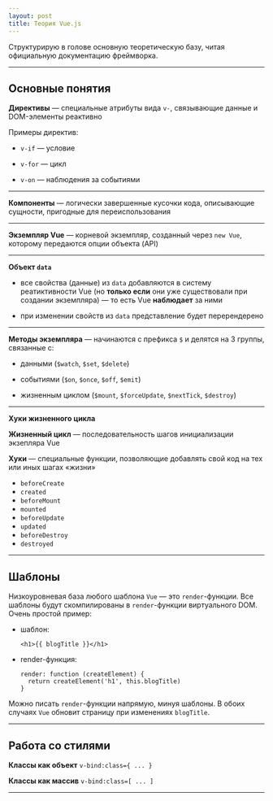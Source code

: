 ```yaml
---
layout: post
title: Теория Vue.js
---
```


Структурирую в голове основную теоретическую базу, читая официальную документацию фреймворка.

---

<h2 class="post__small-heading">Основные понятия</h2>

**Директивы** — специальные атрибуты вида `v-`, связывающие данные и DOM-элементы реактивно

Примеры директив:

* `v-if` — условие

* `v-for` — цикл

* `v-on` — наблюдения за событиями

<hr class="small">

**Компоненты** — логически завершенные кусочки кода, описывающие сущности, пригодные для переиспользования

<hr class="small">

**Экземпляр Vue** — корневой экземпляр, созданный через `new Vue`, которому передаются опции объекта (API)

<hr class="small">

**Объект `data`**

* все свойства (данные) из `data` добавляются в систему реатиктивности Vue (но **только если** они уже существовали при создании экземпляра) — то есть Vue **наблюдает** за ними

* при изменении свойств из `data` представление будет перерендерено

<hr class="small">

**Методы экземпляра** — начинаются с префикса `$` и делятся на 3 группы, связанные с:

* данными (`$watch`, `$set`, `$delete`)

* событиями (`$on`, `$once`, `$off`, `$emit`)

* жизненным циклом (`$mount`, `$forceUpdate`, `$nextTick`, `$destroy`)

<hr class="small">

**Хуки жизненного цикла**

<b>Жизненный цикл</b> — последовательность шагов инициализации экзепляра Vue

<b>Хуки</b> — специальные функции, позволяющие добавлять свой код на тех или иных шагах «жизни»

* `beforeCreate`
* `created`
* `beforeMount`
* `mounted`
* `beforeUpdate`
* `updated`
* `beforeDestroy`
* `destroyed`

---

<h2 class="post__small-heading">Шаблоны</h2>

Низкоуровневая база любого шаблона `Vue` — это `render`-функции. Все шаблоны будут скомпилированы в `render`-функции виртуального DOM. Очень простой пример:

* шаблон:

  `<h1>{{ blogTitle }}</h1>`

* render-функция:

  ```
  render: function (createElement) {
    return createElement('h1', this.blogTitle)
  }
  ```

Можно писать `render`-функции напрямую, минуя шаблоны.
В обоих случаях `Vue` обновит страницу при изменениях `blogTitle`.

---

<h2 class="post__small-heading">Работа со стилями</h2>

**Классы как объект** `v-bind:class={ ... }`



**Классы как массив** `v-bind:class=[ ... ]`

---
